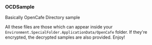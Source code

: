 ### OCDSample
Basically OpenCafe Directory sample

All these files are those which can appear inside your `Environment.SpecialFolder.ApplicationData/OpenCafe` folder. If they're encrypted, the decrypted samples are also provided. Enjoy!